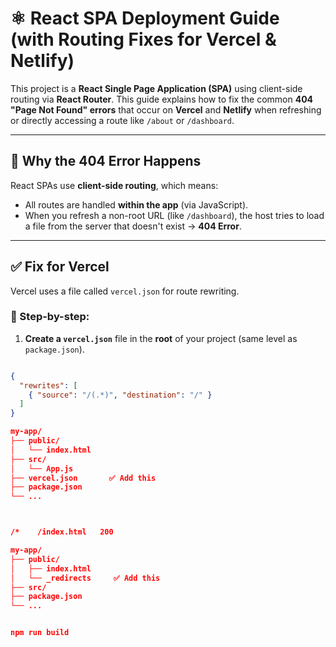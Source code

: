 # ⚛️ React SPA Deployment Guide (with Routing Fixes for Vercel & Netlify)

This project is a **React Single Page Application (SPA)** using client-side routing via **React Router**. This guide explains how to fix the common **404 "Page Not Found" errors** that occur on **Vercel** and **Netlify** when refreshing or directly accessing a route like `/about` or `/dashboard`.

---

## 🧠 Why the 404 Error Happens

React SPAs use **client-side routing**, which means:
- All routes are handled **within the app** (via JavaScript).
- When you refresh a non-root URL (like `/dashboard`), the host tries to load a file from the server that doesn't exist → **404 Error**.

---

## ✅ Fix for Vercel

Vercel uses a file called `vercel.json` for route rewriting.

### 🔧 Step-by-step:

1. **Create a `vercel.json`** file in the **root** of your project (same level as `package.json`).

```json

{
  "rewrites": [
    { "source": "/(.*)", "destination": "/" }
  ]
}

my-app/
├── public/
│   └── index.html
├── src/
│   └── App.js
├── vercel.json       ✅ Add this
├── package.json
└── ...



/*    /index.html   200

my-app/
├── public/
│   ├── index.html
│   └── _redirects     ✅ Add this
├── src/
├── package.json
└── ...


npm run build
